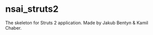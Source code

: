 nsai_struts2
============

The skeleton for Struts 2 application. Made by Jakub Bentyn &amp; Kamil Chaber.
